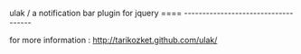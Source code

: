 ulak / a notification bar plugin for jquery
====   ------------------------------------

for more information : http://tarikozket.github.com/ulak/